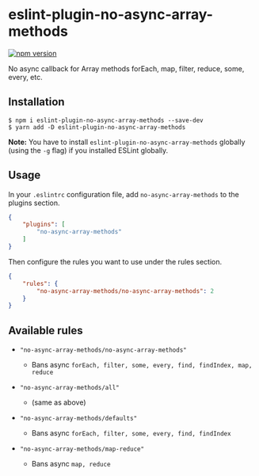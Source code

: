 # eslint-plugin-no-async-array-methods

[![npm version](https://badge.fury.io/js/eslint-plugin-no-async-array-methods.svg)](https://badge.fury.io/js/eslint-plugin-no-async-array-methods)

No async callback for Array methods forEach, map, filter, reduce, some, every, etc.

## Installation

```
$ npm i eslint-plugin-no-async-array-methods --save-dev
$ yarn add -D eslint-plugin-no-async-array-methods
```

**Note:** You have to install `eslint-plugin-no-async-array-methods` globally (using the `-g` flag) if you installed ESLint globally.

## Usage

In your `.eslintrc` configuration file, add `no-async-array-methods` to the plugins section.

```json
{
    "plugins": [
        "no-async-array-methods"
    ]
}
```

Then configure the rules you want to use under the rules section.

```json
{
    "rules": {
        "no-async-array-methods/no-async-array-methods": 2
    }
} 
```

## Available rules

- `"no-async-array-methods/no-async-array-methods"`
  - Bans async `forEach, filter, some, every, find, findIndex, map, reduce`


- `"no-async-array-methods/all"`
  - (same as above)


- `"no-async-array-methods/defaults"`
  - Bans async `forEach, filter, some, every, find, findIndex`


- `"no-async-array-methods/map-reduce"`
  - Bans async `map, reduce`